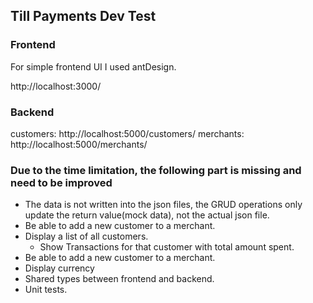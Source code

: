 ## Till Payments Dev Test

### Frontend

For simple frontend UI I used antDesign.

http://localhost:3000/

### Backend

customers:
http://localhost:5000/customers/
merchants:
http://localhost:5000/merchants/

### Due to the time limitation, the following part is missing and need to be improved

- The data is not written into the json files, the GRUD operations only update the return value(mock data), not the actual json file.
- Be able to add a new customer to a merchant.
- Display a list of all customers.
  - Show Transactions for that customer with total amount spent.
- Be able to add a new customer to a merchant.
- Display currency
- Shared types between frontend and backend.
- Unit tests.
